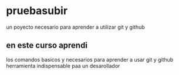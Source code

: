 # pruebasubir

un poyecto necesario para aprender a utilizar git y github

## en este curso aprendi 
los comandos basicos y necesarios para aprender a usar git y github
herramienta indispensable paa un desarollador

